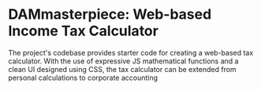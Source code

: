 # DAMmasterpiece: Web-based Income Tax Calculator
The project's codebase provides starter code for creating a web-based tax calculator. 
With the use of expressive JS mathematical functions and a clean UI designed using 
CSS, the tax calculator can be extended from personal calculations to corporate accounting
